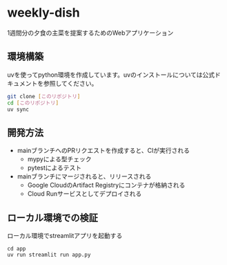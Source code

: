 # weekly-dish

1週間分の夕食の主菜を提案するためのWebアプリケーション

## 環境構築

uvを使ってpython環境を作成しています。uvのインストールについては公式ドキュメントを参照してください。

```bash
git clone [このリポジトリ]
cd [このリポジトリ]
uv sync
```

## 開発方法
- mainブランチへのPRリクエストを作成すると、CIが実行される
    - mypyによる型チェック
    - pytestによるテスト
- mainブランチにマージされると、リリースされる
    - Google CloudのArtifact Registryにコンテナが格納される
    - Cloud Runサービスとしてデプロイされる

## ローカル環境での検証

ローカル環境でstreamlitアプリを起動する
```
cd app
uv run streamlit run app.py
```